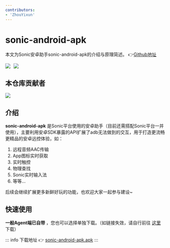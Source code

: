 ```yaml
---
contributors:
- 'ZhouYixun'
---
```


# sonic-android-apk
本文为Sonic安卓助手sonic-android-apk的介绍与原理简述。 👉[Github地址](https://github.com/SonicCloudOrg/sonic-android-apk)

<div style="display: flex">
<img src="https://img.shields.io/github/stars/SonicCloudOrg/sonic-android-apk?style=social">
<img style="margin-left:10px" src="https://img.shields.io/github/forks/SonicCloudOrg/sonic-android-apk?style=social">
</div>

## 本仓库贡献者

<a href="https://github.com/SonicCloudOrg/sonic-android-apk/graphs/contributors">
  <img src="https://contrib.rocks/image?repo=SonicCloudOrg/sonic-android-apk" />
</a>

## 介绍

**sonic-android-apk** 是Sonic平台使用的安卓助手（目前还需搭配Sonic平台一并使用），主要利用安卓SDK暴露的API扩展了adb无法做到的交互，用于打造更流畅更精品的安卓远控体验，如：
1. 远程音频AAC传输
2. App图标实时获取
3. 实时触控
4. 物理查找
5. Sonic实时输入法
6. 等等... 

后续会继续扩展更多新鲜好玩的功能，也欢迎大家一起参与建设~

## 快速使用

**一般Agent端已自带** ，您也可以选择单独下载。（如链接失效，请自行前往 <a href="https://github.com/SonicCloudOrg/sonic-android-apk/releases" target="_blank">这里</a> 下载）

::: info 下载地址
 👉 <a href="https://ghproxy.com/https://github.com/SonicCloudOrg/sonic-android-apk/releases/download/v2.0.7/sonic-android-apk.apk" target="_blank">sonic-android-apk.apk</a>
:::  
